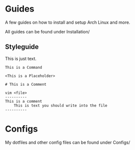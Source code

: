 # Guides

A few guides on how to install and setup Arch Linux and more.

All guides can be found under Installation/

## Styleguide
	
This is just text.

	This is a Command
	
	<This is a Placeholder>
	
	# This is a Comment
	
	vim <file>
	----------
	This is a comment
	    This is text you should write into the file
	----------
	

# Configs

My dotfiles and other config files can be found under Configs/

